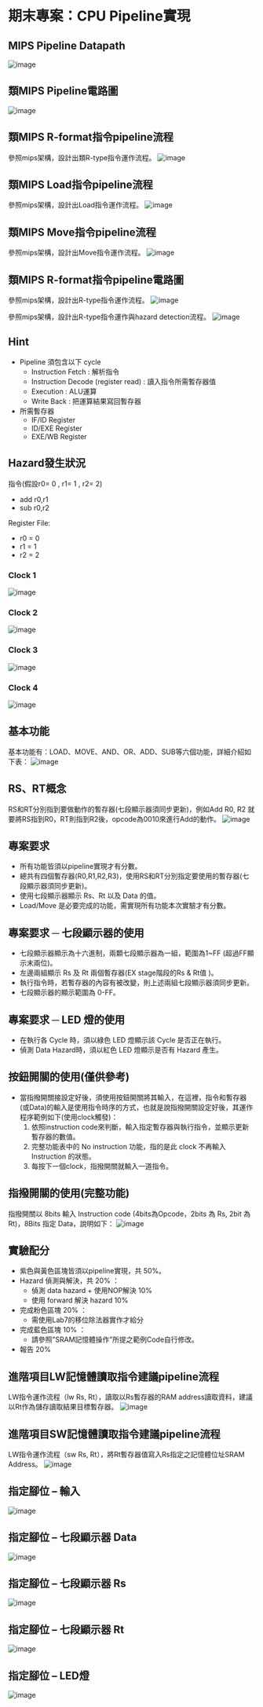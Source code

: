 # 期末專案：CPU Pipeline實現

## MIPS Pipeline Datapath
![image](https://github.com/Zocke07/Microprocessor-Based-Systems/assets/91361456/fdc8744c-1229-4bb7-a5be-d289271a82ad)


## 類MIPS Pipeline電路圖
![image](https://github.com/Zocke07/Microprocessor-Based-Systems/assets/91361456/eb976460-657d-4ad3-9d69-fb68052a586d)


## 類MIPS R-format指令pipeline流程
參照mips架構，設計出類R-type指令運作流程。
![image](https://github.com/Zocke07/Microprocessor-Based-Systems/assets/91361456/2373713b-67fb-4feb-8c31-fdad7ce37d81)


## 類MIPS Load指令pipeline流程
參照mips架構，設計出Load指令運作流程。
![image](https://github.com/Zocke07/Microprocessor-Based-Systems/assets/91361456/eff2fd1d-b4b8-4bec-8feb-5df5e768a214)


## 類MIPS Move指令pipeline流程
參照mips架構，設計出Move指令運作流程。
![image](https://github.com/Zocke07/Microprocessor-Based-Systems/assets/91361456/637add1b-4249-421f-b3bf-0a8e21764415)


## 類MIPS R-format指令pipeline電路圖
參照mips架構，設計出R-type指令運作流程。
![image](https://github.com/Zocke07/Microprocessor-Based-Systems/assets/91361456/36bc2754-cf3f-4ddc-989b-64fa57baf56a)

參照mips架構，設計出R-type指令運作與hazard detection流程。
![image](https://github.com/Zocke07/Microprocessor-Based-Systems/assets/91361456/848ee30a-bd93-457c-a8ad-f70c1488e2ec)


## Hint
- Pipeline 須包含以下 cycle
  - Instruction Fetch : 解析指令
  - Instruction Decode (register read) : 讀入指令所需暫存器值
  - Execution : ALU運算
  - Write Back : 把運算結果寫回暫存器
- 所需暫存器
  - IF/ID Register
  - ID/EXE Register
  - EXE/WB Register


## Hazard發生狀況
指令(假設r0= 0 , r1= 1 , r2= 2)
- add r0,r1
- sub r0,r2

Register File:
- r0 = 0
- r1 = 1
- r2 = 2

### Clock 1
![image](https://github.com/Zocke07/Microprocessor-Based-Systems/assets/91361456/9041eb18-11a1-4279-bc6d-c3206fb3546c)

### Clock 2
![image](https://github.com/Zocke07/Microprocessor-Based-Systems/assets/91361456/a8812f1d-fe12-41bd-bdd8-60f4da795b93)

### Clock 3
![image](https://github.com/Zocke07/Microprocessor-Based-Systems/assets/91361456/474ab93b-1bb6-4c08-833a-b6f26c04b963)

### Clock 4
![image](https://github.com/Zocke07/Microprocessor-Based-Systems/assets/91361456/db19cd71-c4d4-470b-a76a-b70f48ddfd77)


## 基本功能
基本功能有：LOAD、MOVE、AND、OR、ADD、SUB等六個功能，詳細介紹如下表：
![image](https://github.com/Zocke07/Microprocessor-Based-Systems/assets/91361456/0ac7870e-1f05-4915-92b3-868e518efde7)


## RS、RT概念
RS和RT分別指到要做動作的暫存器(七段顯示器須同步更新)，例如Add R0, R2 就要將RS指到R0，RT則指到R2後，opcode為0010來進行Add的動作。
![image](https://github.com/Zocke07/Microprocessor-Based-Systems/assets/91361456/50785779-695e-4252-859e-f4ced966bb12)


## 專案要求
- 所有功能皆須以pipeline實現才有分數。
- 總共有四個暫存器(R0,R1,R2,R3)，使用RS和RT分別指定要使用的暫存器(七段顯示器須同步更新)。
- 使用七段顯示器顯示 Rs、Rt 以及 Data 的值。
- Load/Move 是必要完成的功能，需實現所有功能本次實驗才有分數。


## 專案要求 ─ 七段顯示器的使用
- 七段顯示器顯示為十六進制，兩顆七段顯示器為一組，範圍為1~FF (超過FF顯示末兩位)。
- 左邊兩組顯示 Rs 及 Rt 兩個暫存器(EX stage階段的Rs & Rt值 )。
- 執行指令時，若暫存器的內容有被改變，則上述兩組七段顯示器須同步更新。
- 七段顯示器的顯示範圍為 0-FF。


## 專案要求 ─ LED 燈的使用
- 在執行各 Cycle 時，須以綠色 LED 燈顯示該 Cycle 是否正在執行。
- 偵測 Data Hazard時，須以紅色 LED 燈顯示是否有 Hazard 產生。


## 按鈕開關的使用(僅供參考)
- 當指撥開關接設定好後，須使用按鈕開關將其輸入，在這裡，指令和暫存器(或Data)的輸入是使用指令時序的方式，也就是說指撥開關設定好後，其運作程序範例如下(使用clock觸發)：
  1. 依照instruction code來判斷，輸入指定暫存器與執行指令，並顯示更新暫存器的數值。
  2. 完整功能表中的 No instruction 功能，指的是此 clock 不再輸入 Instruction 的狀態。
  3. 每按下一個clock，指撥開關就輸入一道指令。


## 指撥開關的使用(完整功能)
指撥開關以 8bits 輸入 Instruction code (4bits為Opcode，2bits 為 Rs, 2bit 為 Rt)，8Bits 指定 Data，說明如下：
![image](https://github.com/Zocke07/Microprocessor-Based-Systems/assets/91361456/19ff8f57-44b5-49d1-8427-f0431b30211d)


## 實驗配分
- 紫色與黃色區塊皆須以pipeline實現，共 50%。
- Hazard 偵測與解決，共 20% ：
  - 偵測 data hazard + 使用NOP解決 10%
  - 使用 forward 解決 hazard 10%
- 完成粉色區塊 20% ：
  - 需使用Lab7的移位除法器實作才給分
- 完成藍色區塊 10% ：
  - 請參照”SRAM記憶體操作”所提之範例Code自行修改。
- 報告 20%


## 進階項目LW記憶體讀取指令建議pipeline流程
LW指令運作流程（lw Rs, Rt），讀取以Rs暫存器的RAM address讀取資料，建議以Rt作為儲存讀取結果目標暫存器。
![image](https://github.com/Zocke07/Microprocessor-Based-Systems/assets/91361456/486d83f5-b8c1-49c4-a174-42f123a4adb6)


## 進階項目SW記憶體讀取指令建議pipeline流程
LW指令運作流程（sw Rs, Rt），將Rt暫存器值寫入Rs指定之記憶體位址SRAM Address。
![image](https://github.com/Zocke07/Microprocessor-Based-Systems/assets/91361456/50c80e97-ba8d-40f1-afaa-70435ebc52f9)


## 指定腳位 – 輸入
![image](https://github.com/Zocke07/Microprocessor-Based-Systems/assets/91361456/954b3853-bff8-408f-a2f3-572deb93e854)


## 指定腳位 – 七段顯示器 Data
![image](https://github.com/Zocke07/Microprocessor-Based-Systems/assets/91361456/9d9b4d6c-cd96-4916-96d8-c2e64423989f)


## 指定腳位 – 七段顯示器 Rs
![image](https://github.com/Zocke07/Microprocessor-Based-Systems/assets/91361456/c46bad08-3552-4918-a820-c8652a23db33)


## 指定腳位 – 七段顯示器 Rt
![image](https://github.com/Zocke07/Microprocessor-Based-Systems/assets/91361456/8bb61907-4f3a-40c3-825f-d67f634e78dc)


## 指定腳位 – LED燈
![image](https://github.com/Zocke07/Microprocessor-Based-Systems/assets/91361456/6e64ba34-a72d-4c7c-a361-67f1f96b9ae8)
